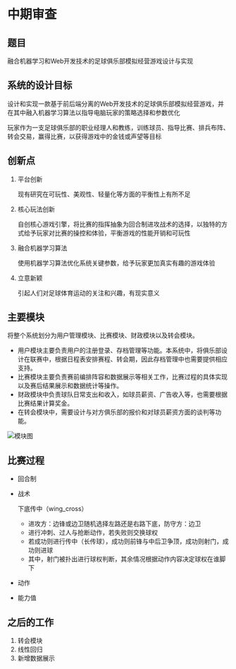 # 中期审查

## 题目

融合机器学习和Web开发技术的足球俱乐部模拟经营游戏设计与实现

## 系统的设计目标

设计和实现一款基于前后端分离的Web开发技术的足球俱乐部模拟经营游戏，并在其中融入机器学习算法以指导电脑玩家的策略选择和参数优化

玩家作为一支足球俱乐部的职业经理人和教练，训练球员、指导比赛、排兵布阵、转会交易，赢得比赛，以获得游戏中的金钱或声望等目标

## 创新点

1. 平台创新

   现有研究在可玩性、美观性、轻量化等方面的平衡性上有所不足

2. 核心玩法创新

   自创核心游戏引擎，将比赛的指挥抽象为回合制进攻战术的选择，以独特的方式给予玩家对比赛的操控和体验，平衡游戏的性能开销和可玩性

3. 融合机器学习算法

   使用机器学习算法优化系统关键参数，给予玩家更加真实有趣的游戏体验

4. 立意新颖

   引起人们对足球体育运动的关注和兴趣，有现实意义

## 主要模块

将整个系统划分为用户管理模块、比赛模块、财政模块以及转会模块。

- 用户模块主要负责用户的注册登录、存档管理等功能。本系统中，将俱乐部设计在联赛中，根据日程表安排赛程、转会期，因此存档管理中也需要提供相应支持。
- 比赛模块主要负责赛前编排阵容和数据展示等相关工作，比赛过程的具体实现以及赛后结果展示和数据统计等操作。
- 财政模块中负责球队日常支出和收入，如球员薪资、广告收入等，也需要根据比赛结果计算奖金。
- 在转会模块中，需要设计与对方俱乐部的报价和对球员薪资方面的谈判等功能。

![模块图](Z:\毕业设计\模块图.png)

## 比赛过程

- 回合制

- 战术

  下底传中（wing_cross）

  - 进攻方：边锋或边卫随机选择左路还是右路下底，防守方：边卫
  - 进行冲刺、过人与抢断动作，若失败则交换球权
  - 若成功则进行传中（长传球），成功则前锋与中后卫争顶，成功则射门，成功则进球
  - 其中，射门被扑出进行球权判断，其余情况根据动作内容决定球权在谁脚下

- 动作

- 能力值

## 之后的工作

1. 转会模块
2. 线性回归
3. 新增数据展示